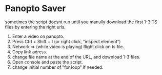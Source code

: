 # Panopto Saver
sometimes the script doesnt run until you manully download the first 1-3 TS files by entering the right urls.

1. Enter a video on panopto.
2. Press Ctrl + Shift + I (or right click, "inspect element")
3. Network => (while video is playing) Right click on ts file.
4. Copy link adress.
5. change file name at the end of the URL, and download 1-3 files.
6. Open console and paste the script.
7. change initial number of "for loop" if needed.
